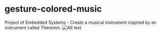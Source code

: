 # gesture-colored-music
Project of Embedded Systems - Create a musical instrument inspired by an instrument called Theremin.
![Alt text](./../theregolinCapa.png?raw=true "Title")
